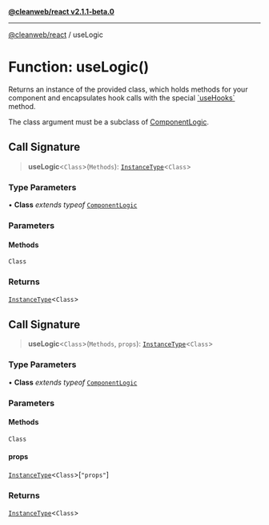 [**@cleanweb/react v2.1.1-beta.0**](../README.md)

***

[@cleanweb/react](../modules.md) / useLogic

# Function: useLogic()

Returns an instance of the provided class, which holds methods for your component and
encapsulates hook calls with the special [\`useHooks\`](../classes/ComponentLogic.md#usehooks) method.

The class argument must be a subclass of [ComponentLogic](../classes/ComponentLogic.md).

## Call Signature

> **useLogic**\<`Class`\>(`Methods`): [`InstanceType`](https://www.typescriptlang.org/docs/handbook/utility-types.html#instancetypetype)\<`Class`\>

### Type Parameters

• **Class** *extends* *typeof* [`ComponentLogic`](../classes/ComponentLogic.md)

### Parameters

#### Methods

`Class`

### Returns

[`InstanceType`](https://www.typescriptlang.org/docs/handbook/utility-types.html#instancetypetype)\<`Class`\>

## Call Signature

> **useLogic**\<`Class`\>(`Methods`, `props`): [`InstanceType`](https://www.typescriptlang.org/docs/handbook/utility-types.html#instancetypetype)\<`Class`\>

### Type Parameters

• **Class** *extends* *typeof* [`ComponentLogic`](../classes/ComponentLogic.md)

### Parameters

#### Methods

`Class`

#### props

[`InstanceType`](https://www.typescriptlang.org/docs/handbook/utility-types.html#instancetypetype)\<`Class`\>\[`"props"`\]

### Returns

[`InstanceType`](https://www.typescriptlang.org/docs/handbook/utility-types.html#instancetypetype)\<`Class`\>
